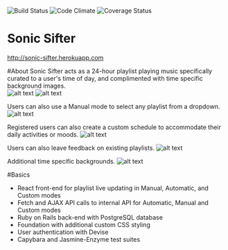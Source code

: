 
![Build Status](https://codeship.com/projects/2d371500-c943-0134-fca8-661ff70b2a8c/status?branch=master)
![Code Climate](https://codeclimate.com/github/JonathanBraun/LA-Breakable-Toy.png)
![Coverage Status](https://coveralls.io/repos/JonathanBraun/LA-Breakable-Toy/badge.png)


# Sonic Sifter

http://sonic-sifter.herokuapp.com

#About
Sonic Sifter acts as a 24-hour playlist playing music specifically curated to a user's time of day, and complimented with time specific background images.  
![alt text](http://i.imgur.com/Oqj6zQo.jpg)
![alt text](http://i.imgur.com/IisM17S.jpg)

Users can also use a Manual mode to select any playlist from a dropdown.
![alt text](http://i.imgur.com/619bQpW.jpg)

Registered users can also create a custom schedule to accommodate their daily activities or moods.
![alt text](http://i.imgur.com/xM23yHN.png)

Users can also leave feedback on existing playlists.
![alt text](http://i.imgur.com/dgPLTAe.jpg)

Additional time specific backgrounds.
![alt text](http://i.imgur.com/IisM17S.jpg)



#Basics

* React front-end for playlist live updating in Manual, Automatic, and Custom modes
* Fetch and AJAX API calls to internal API for Automatic, Manual and Custom modes
* Ruby on Rails back-end with PostgreSQL database
* Foundation with additional custom CSS styling
* User authentication with Devise
* Capybara and Jasmine-Enzyme test suites
